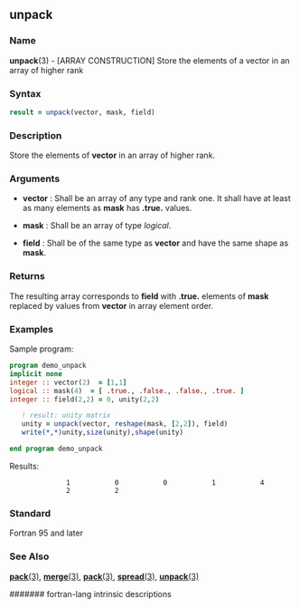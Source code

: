 ## unpack

### **Name**

**unpack**(3) - \[ARRAY CONSTRUCTION\] Store the elements of a vector in an array of higher rank

### **Syntax**

```fortran
result = unpack(vector, mask, field)
```

### **Description**

Store the elements of **vector** in an array of higher rank.

### **Arguments**

- **vector**
  : Shall be an array of any type and rank one. It shall have at least
  as many elements as **mask** has **.true.** values.

- **mask**
  : Shall be an array of type _logical_.

- **field**
  : Shall be of the same type as **vector** and have the same shape as **mask**.

### **Returns**

The resulting array corresponds to **field** with **.true.** elements of **mask**
replaced by values from **vector** in array element order.

### **Examples**

Sample program:

```fortran
program demo_unpack
implicit none
integer :: vector(2)  = [1,1]
logical :: mask(4)  = [ .true., .false., .false., .true. ]
integer :: field(2,2) = 0, unity(2,2)

   ! result: unity matrix
   unity = unpack(vector, reshape(mask, [2,2]), field)
   write(*,*)unity,size(unity),shape(unity)

end program demo_unpack
```

Results:

```text
              1           0           0           1           4
              2           2
```

### **Standard**

Fortran 95 and later

### **See Also**

[**pack**(3)](PACK),
[**merge**(3)](MERGE),
[**pack**(3)](PACK),
[**spread**(3)](SPREAD),
[**unpack**(3)](UNPACK)

####### fortran-lang intrinsic descriptions
